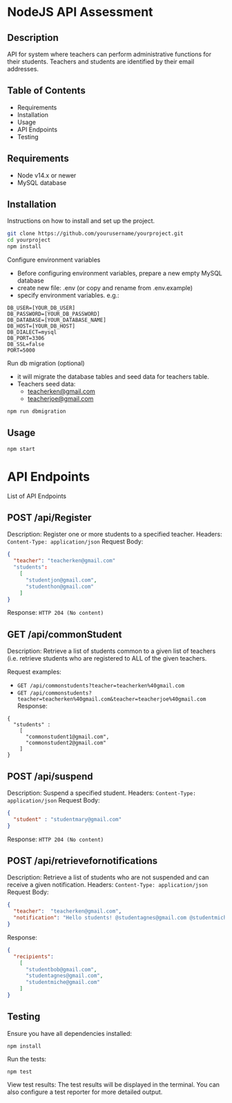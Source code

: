 # NodeJS API Assessment

## Description
API for system where teachers can perform administrative functions for their students. Teachers and students are identified by their email addresses.

## Table of Contents
- Requirements
- Installation
- Usage
- API Endpoints
- Testing

## Requirements
- Node v14.x or newer
- MySQL database

## Installation
Instructions on how to install and set up the project.

```bash
git clone https://github.com/yourusername/yourproject.git
cd yourproject
npm install
```

Configure environment variables
- Before configuring environment variables, prepare a new empty MySQL database
- create new file: .env (or copy and rename from .env.example)
- specify environment variables. e.g.:
```
DB_USER=[YOUR_DB_USER]
DB_PASSWORD=[YOUR_DB_PASSWORD]
DB_DATABASE=[YOUR_DATABASE_NAME]
DB_HOST=[YOUR_DB_HOST]
DB_DIALECT=mysql
DB_PORT=3306
DB_SSL=false
PORT=5000
```
Run db migration (optional)
- it will migrate the database tables and seed data for teachers table.
- Teachers seed data:
  - teacherken@gmail.com
  - teacherjoe@gmail.com
``` bash
npm run dbmigration
```
## Usage
``` bash
npm start
```

# API Endpoints
List of API Endpoints

## POST /api/Register
Description: Register one or more students to a specified teacher.
Headers: `Content-Type: application/json`
Request Body:
``` json
{
  "teacher": "teacherken@gmail.com"
  "students":
    [
      "studentjon@gmail.com",
      "studenthon@gmail.com"
    ]
}
```

Response:
`HTTP 204 (No content)`

## GET /api/commonStudent
Description: Retrieve a list of students common to a given list of teachers (i.e. retrieve students who are registered to ALL of the given teachers.

Request examples:
- `GET /api/commonstudents?teacher=teacherken%40gmail.com`
- `GET /api/commonstudents?teacher=teacherken%40gmail.com&teacher=teacherjoe%40gmail.com`
Response:
```
{
  "students" :
    [
      "commonstudent1@gmail.com", 
      "commonstudent2@gmail.com"
    ]
}
```

## POST /api/suspend
Description: Suspend a specified student.
Headers: `Content-Type: application/json`
Request Body:
``` json
{
  "student" : "studentmary@gmail.com"
}
```

Response:
`HTTP 204 (No content)`

## POST /api/retrievefornotifications
Description: Retrieve a list of students who are not suspended and can receive a given notification.
Headers: `Content-Type: application/json`
Request Body:
``` json
{
  "teacher":  "teacherken@gmail.com",
  "notification": "Hello students! @studentagnes@gmail.com @studentmiche@gmail.com"
}
```

Response:
``` json
{
  "recipients":
    [
      "studentbob@gmail.com",
      "studentagnes@gmail.com", 
      "studentmiche@gmail.com"
    ]   
}
```
## Testing
Ensure you have all dependencies installed:
```
npm install
```
Run the tests:
```
npm test
```
View test results: The test results will be displayed in the terminal. You can also configure a test reporter for more detailed output.
